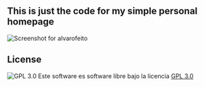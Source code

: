 ## This is just the code for my simple personal homepage

![Screenshot for alvarofeito](http://i.imgur.com/K6sTbih.png "Personal Homepage of Alvaro Feito")

## License

![GPL 3.0](http://www.gnu.org/graphics/gplv3-127x51.png "GPL 3.0") Este software es software libre bajo la licencia [GPL 3.0](http://www.gnu.org/licenses/gpl.html "GPL 3.0")
